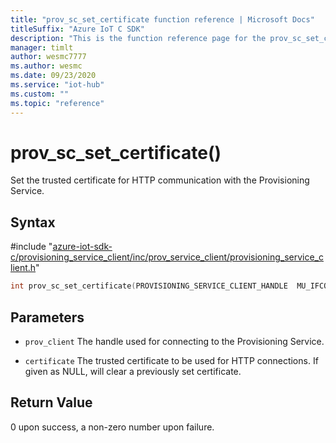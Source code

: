 ```yaml
---                             
title: "prov_sc_set_certificate function reference | Microsoft Docs" 
titleSuffix: "Azure IoT C SDK"            
description: "This is the function reference page for the prov_sc_set_certificate() function in the Azure IoT C SDK. This SDK is used with Azure IoT Hub and Azure IoT Hub Device Provisioning Service"            
manager: timlt                 
author: wesmc7777              
ms.author: wesmc               
ms.date: 09/23/2020                    
ms.service: "iot-hub"             
ms.custom: ""                
ms.topic: "reference"        
---                            
```


# prov_sc_set_certificate()

Set the trusted certificate for HTTP communication with the Provisioning Service.

## Syntax

\#include "[azure-iot-sdk-c/provisioning_service_client/inc/prov_service_client/provisioning_service_client.h](../provisioning-service-client-h.md)"  
```C
int prov_sc_set_certificate(PROVISIONING_SERVICE_CLIENT_HANDLE  MU_IFCOMMA2);
```

## Parameters
* `prov_client` The handle used for connecting to the Provisioning Service. 

* `certificate` The trusted certificate to be used for HTTP connections. If given as NULL, will clear a previously set certificate.

## Return Value
0 upon success, a non-zero number upon failure.

